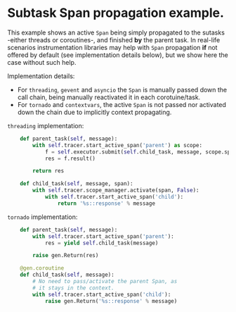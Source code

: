 # Subtask Span propagation example.

This example shows an active `Span` being simply propagated to the sutasks -either threads or coroutines-, and finished **by** the parent task. In real-life scenarios instrumentation libraries may help with `Span` propagation **if** not offered by default (see implementation details below), but we show here the case without such help.

Implementation details:
- For `threading`, `gevent` and `asyncio` the `Span` is manually passed down the call chain, being manually reactivated it in each corotuine/task.
- For `tornado` and `contextvars`, the active `Span` is not passed nor activated down the chain due to implicitly context propagating.

`threading` implementation:
```python
    def parent_task(self, message):
        with self.tracer.start_active_span('parent') as scope:
            f = self.executor.submit(self.child_task, message, scope.span)
            res = f.result()

        return res

    def child_task(self, message, span):
        with self.tracer.scope_manager.activate(span, False):
            with self.tracer.start_active_span('child'):
                return '%s::response' % message
```

`tornado` implementation:
```python
    def parent_task(self, message):
        with self.tracer.start_active_span('parent'):
            res = yield self.child_task(message)

        raise gen.Return(res)

    @gen.coroutine
    def child_task(self, message):
        # No need to pass/activate the parent Span, as
        # it stays in the context.
        with self.tracer.start_active_span('child'):
            raise gen.Return('%s::response' % message)
```
